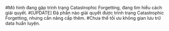 #Mô hình đang gặp trình trạng Catastrophic Forgetting, đang tìm hiểu cách giải quyết.
#[UPDATE] Đã phần nào giải quyết được trình trạng Catastrophic Forgetting, nhưng cần nâng cấp thêm.
#Chưa thể tối ưu không gian lưu trữ data huấn luyện.

